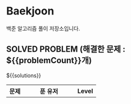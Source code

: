 # Baekjoon

백준 알고리즘 풀이 저장소입니다.

## SOLVED PROBLEM (해결한 문제 : ${{problemCount}}개)

<table style="width: 100%">
    <tr>
        <th style="text-align:center">문제</th>
        <th style="width: 7.5rem; text-align:center;">푼 유저</th>
        <th style="width: 15px">Level</th>
    </tr>
    ${{solutions}}
</table>
